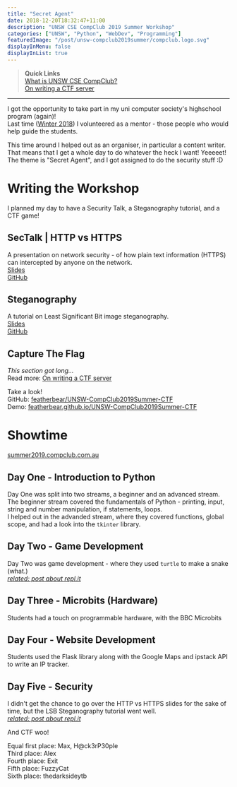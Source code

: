 ```yaml
---
title: "Secret Agent"
date: 2018-12-20T18:32:47+11:00
description: "UNSW CSE CompClub 2019 Summer Workshop"
categories: ["UNSW", "Python", "WebDev", "Programming"]
featuredImage: "/post/unsw-compclub2019summer/compclub.logo.svg"
displayInMenu: false
displayInList: true
---
```

> **Quick Links**  
[What is UNSW CSE CompClub?](https://www.csesoc.unsw.edu.au/teams/compclub/)  
[On writing a CTF server](../unsw-compclub2019summer-ctf)

---

I got the opportunity to take part in my uni computer society's highschool program (again)!  
Last time ([Winter 2018](../unsw-compclub2018winter/)) I volunteered as a mentor - those people who would help guide the students.  

This time around I helped out as an organiser, in particular a content writer.  
That means that I get a whole day to do whatever the heck I want! Yeeeeet!  
The theme is "Secret Agent", and I got assigned to do the security stuff :D  

# Writing the Workshop
I planned my day to have a Security Talk, a Steganography tutorial, and a CTF game!

## SecTalk | HTTP vs HTTPS
A presentation on network security - of how plain text information (HTTPS) can intercepted by anyone on the network.  
[Slides](https://docs.google.com/presentation/d/1ykIUm1xAKMforvTPeqvXMdC4DZlnWOg604ekaybhiOs/edit?usp=sharing)  
[GitHub](https://github.com/featherbear/UNSW-CompClub2019Summer-SecurityWorkshop/tree/master/http_mitm)

## Steganography
A tutorial on Least Significant Bit image steganography.  
[Slides](https://docs.google.com/presentation/d/1kyRsC1-PMJu4UndE6psUHJHuTHX7W6cuYRod1jq3QJY/edit?usp=sharing)  
[GitHub](https://github.com/featherbear/UNSW-CompClub2019Summer-SecurityWorkshop/tree/master/image_steganography)

## Capture The Flag
_This section got long..._  
Read more: [On writing a CTF server](../unsw-compclub2019summer-ctf)  

Take a look!  
GitHub: [featherbear/UNSW-CompClub2019Summer-CTF](https://github.com/featherbear/UNSW-CompClub2019Summer-CTF)  
Demo: [featherbear.github.io/UNSW-CompClub2019Summer-CTF](https://featherbear.github.io/UNSW-CompClub2019Summer-CTF)

# Showtime
[summer2019.compclub.com.au](//summer2019.compclub.com.au)
## Day One - Introduction to Python
Day One was split into two streams, a beginner and an advanced stream.  
The beginner stream covered the fundamentals of Python - printing, input, string and number manipulation, if statements, loops.  
I helped out in the advanded stream, where they covered functions, global scope, and had a look into the `tkinter` library.

## Day Two - Game Development
Day Two was game development - where they used `turtle` to make a snake (what.)  
[_related: post about repl.it_](../repl.it)

## Day Three - Microbits (Hardware)
Students had a touch on programmable hardware, with the BBC Microbits

## Day Four - Website Development
Students used the Flask library along with the Google Maps and ipstack API to write an IP tracker.

## Day Five - Security
I didn't get the chance to go over the HTTP vs HTTPS slides for the sake of time, but the LSB Steganography tutorial went well.  
[_related: post about repl.it_](../repl.it)

And CTF woo!

Equal first place:  Max, H@ck3rP30ple  
Third place: Alex  
Fourth place: Exit  
Fifth place: FuzzyCat  
Sixth place: thedarksideytb  

